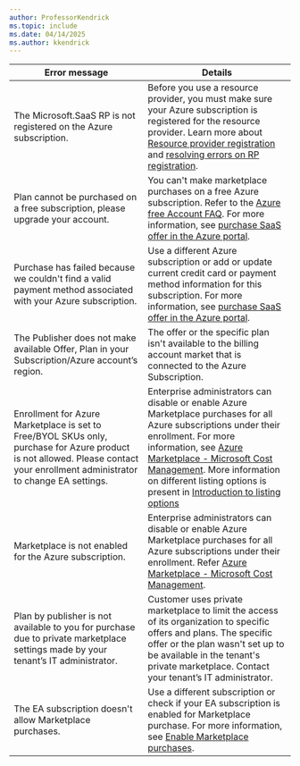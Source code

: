 ```yaml
---
author: ProfessorKendrick
ms.topic: include
ms.date: 04/14/2025
ms.author: kkendrick
---
```


|Error message |Details |
|---------|---------|
|The Microsoft.SaaS RP is not registered on the Azure subscription.     |Before you use a resource provider, you must make sure your Azure subscription is registered for the resource provider. Learn more about [Resource provider registration](../../azure-resource-manager/management/resource-providers-and-types.md#register-resource-provider) and [resolving errors on RP registration](../../azure-resource-manager/troubleshooting/error-register-resource-provider.md).         |
|Plan cannot be purchased on a free subscription, please upgrade your account.     |You can't make marketplace purchases on a free Azure subscription. Refer to the [Azure free Account FAQ]( https://azure.microsoft.com/free/free-account-faq). For more information, see [purchase SaaS offer in the Azure portal](/marketplace/purchase-saas-offer-in-azure-portal#common-error-messages-and-solutions).         |
|Purchase has failed because we couldn't find a valid payment method associated with your Azure subscription.    |Use a different Azure subscription or add or update current credit card or payment method information for this subscription. For more information, see [purchase SaaS offer in the Azure portal](/marketplace/purchase-saas-offer-in-azure-portal#common-error-messages-and-solutions).         |
|The Publisher does not make available Offer, Plan in your Subscription/Azure account’s region.    |The offer or the specific plan isn't available to the billing account market that is connected to the Azure Subscription.          |
|Enrollment for Azure Marketplace is set to Free/BYOL SKUs only, purchase for Azure product is not allowed. Please contact your enrollment administrator to change EA settings.     |Enterprise administrators can disable or enable Azure Marketplace purchases for all Azure subscriptions under their enrollment. For more information, see [Azure Marketplace - Microsoft Cost Management](../../cost-management-billing/manage/ea-azure-marketplace.md#enabling-azure-marketplace-purchases). More information on different listing options is present in [Introduction to listing options](/partner-center/marketplace/determine-your-listing-type#overview)         |
|Marketplace is not enabled for the Azure subscription.     |Enterprise administrators can disable or enable Azure Marketplace purchases for all Azure subscriptions under their enrollment. Refer [Azure Marketplace - Microsoft Cost Management](../../cost-management-billing/manage/ea-azure-marketplace.md#enabling-azure-marketplace-purchases).         |
|Plan by publisher is not available to you for purchase due to private marketplace settings made by your tenant’s IT administrator.     |Customer uses private marketplace to limit the access of its organization to specific offers and plans. The specific offer or the plan wasn't set up to be available in the tenant's private marketplace. Contact your tenant’s IT administrator.         |
|The EA subscription doesn't allow Marketplace purchases.     |Use a different subscription or check if your EA subscription is enabled for Marketplace purchase. For more information, see [Enable Marketplace purchases](../../cost-management-billing/manage/ea-azure-marketplace.md#enabling-azure-marketplace-purchases).         | 
